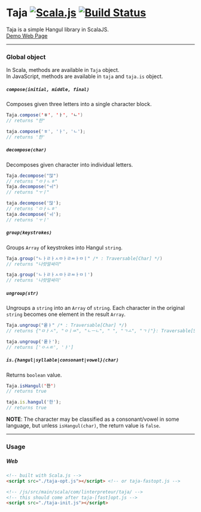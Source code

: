 # Taja [![Scala.js](https://www.scala-js.org/assets/badges/scalajs-0.6.8.svg)](https://www.scala-js.org) [![Build Status](https://travis-ci.org/linterpreteur/taja.svg?branch=2.0.0)](https://travis-ci.org/linterpreteur/taja)

Taja is a simple Hangul library in ScalaJS. <br />
[Demo Web Page](https://linterpreteur.github.io/taja/)

___

### Global object

In Scala, methods are available in `Taja` object. <br />
In JavaScript, methods are available in `taja` and `taja.is` object.

##### `compose(initial, middle, final)`
Composes given three letters into a single character block.

```scala
Taja.compose('ㅎ', 'ㅏ', 'ㄴ')
// returns "한"
```

```js
taja.compose('ㅎ', 'ㅏ', 'ㄴ');
// returns '한'
```

##### `decompose(char)`
Decomposes given character into individual letters.

```scala
Taja.decompose("많")
// returns "ㅁㅏㄴㅎ"
Taja.decompose("ㅟ")
// returns "ㅜㅣ"
```

```js
taja.decompose('많');
// returns 'ㅁㅏㄴㅎ'
taja.decompose('ㅟ');
// returns 'ㅜㅣ'
```

##### `group(keystrokes)`
Groups `Array` of keystrokes into Hangul `string`.

```scala
Taja.group("ㄴㅏㄹㅏㅅㅁㅏㄹㅆㅏㅁㅣ" /* : Traversable[Char] */)
// returns "나랏말싸미"
```

```js
taja.group('ㄴㅏㄹㅏㅅㅁㅏㄹㅆㅏㅁㅣ')
// returns '나랏말싸미'
```

##### `ungroup(str)`
Ungroups a `string` into an `Array` of `string`. Each character in the original `string` becomes one element in the result `Array`.

```scala
Taja.ungroup("옽ㅏ" /* : Traversable[Char] */)
// returns {"ㅁㅏㅅ", "ㅇㅣㅆ", "ㄴㅡㄴ", " ", "ㄱㅗ", "ㄱㅣ"}: Traversable[String]
```

```js
taja.ungroup('옽ㅏ');
// returns ['ㅇㅗㅌ', 'ㅏ']
```

##### `is.{hangul|syllable|consonant|vowel}(char)`
Returns `boolean` value.

```scala
Taja.isHangul('한')
// returns true
```

```js
taja.is.hangul('한');
// returns true
```

**NOTE**: The character may be classified as a consonant/vowel in some language, but unless `isHangul(char)`, the return value is `false`.

___

### Usage

##### Web
```html
<!-- built with Scala.js -->
<script src="./taja-opt.js"></script> <!-- or taja-fastopt.js -->

<!-- /js/src/main/scala/com/linterpreteur/taja/ -->
<!-- this should come after taja-[fast]opt.js -->
<script src="./taja-init.js"></script>
```
